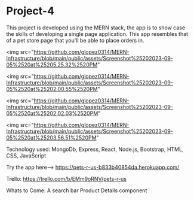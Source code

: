 # Project-4

This project is developed using the MERN stack, the app is to show case the skills of developing a single page application. This app resembles that of a pet store page that you'll be able to place orders in.

<img src="https://github.com/glopez0314/MERN-Infrastructure/blob/main/public/assets/Screenshot%25202023-09-05%2520at%25205.25.32%2520PM"

<img src="https://github.com/glopez0314/MERN-Infrastructure/blob/main/public/assets/Screenshot%25202023-09-05%2520at%25202.00.55%2520PM"

<img src="https://github.com/glopez0314/MERN-Infrastructure/blob/main/public/assets/Screenshot%25202023-09-05%2520at%25202.02.03%2520PM"

<img src="https://github.com/glopez0314/MERN-Infrastructure/blob/main/public/assets/Screenshot%25202023-09-05%2520at%25203.56.51%2520PM"

Technology used: MongoDb, Express, React, Node.js, Bootstrap, HTML, CSS, JavaScript

Try the app here-->   https://pets-r-us-b833b40854da.herokuapp.com/

Trello: https://trello.com/b/EMm9oRNV/pets-r-us

Whats to Come:
    A search bar
    Product Details component



